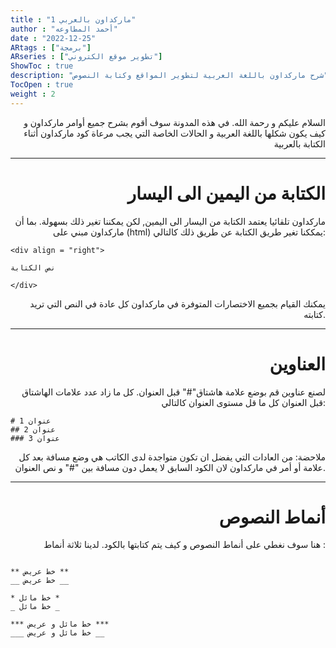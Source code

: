 ```yaml
---
title : "1 ماركداون بالعربي"
author : "أحمد المطاوعه"
date : "2022-12-25"
ARtags : ["برمجة"]
ARseries : ["تطوير موقع الكتروني"]
ShowToc : true
description: "شرح ماركداون باللغة العربية لتطوير المواقع وكتابة النصوص"
TocOpen : true
weight : 2  
---
```

<div align = "right"> 
    السلام عليكم و رحمة الله. في هذه المدونة سوف أقوم بشرح جميع أوامر ماركداون و كيف يكون شكلها باللغة العربية و الحالات الخاصة التي يجب مرعاة كود ماركداون أثناء الكتابة بالعربية

---

# الكتابة من اليمين الى اليسار
ماركداون تلقائيا يعتمد الكتابة من اليسار الى اليمين, لكن يمكننا تغير ذلك بسهولة. بما أن ماركداون مبني على (html) يمككنا تغير طريق الكتابة عن طريق ذلك كالتالي:

</div>

```
<div align = "right"> 

نص الكتابة

</div>
```


<div align = "right">

يمكنك القيام بجميع الاختصارات المتوفرة في ماركداون كل عادة في النص التي تريد كتابته.

---

#  العناوين
لصنع عناوين قم بوضع علامة هاشتاق"#" قبل العنوان. كل ما زاد عدد علامات الهاشتاق قبل العنوان كل ما قل مستوى العنوان كالتالي:

</div>


```
# عنوان 1 
## عنوان 2 
### عنوان 3
```
<div align = "right"> 

ملاحضة: من العادات التي يفضل ان تكون متواجدة لدى الكاتب هي وضع مسافة بعد كل علامة أو أمر في ماركداون لان الكود السابق لا يعمل دون مسافة بين "#" و نص العنوان.


---


#  أنماط النصوص
هنا سوف نغطي على أنماط النصوص و كيف يتم كتابتها بالكود. لدينا ثلاثة أنماط : 
</div>

```

** خط عريض **
__ خط عريض __

* خط مائل *
_ خط مائل _

*** خط مائل و عريض ***
___ خط مائل و عريض __

```
